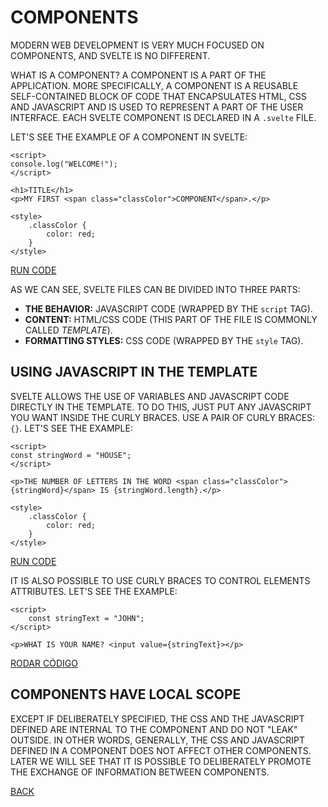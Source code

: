 # COMPONENTS

MODERN WEB DEVELOPMENT IS VERY MUCH FOCUSED ON COMPONENTS, AND SVELTE IS NO DIFFERENT.

WHAT IS A COMPONENT? A COMPONENT IS A PART OF THE APPLICATION. MORE SPECIFICALLY, A COMPONENT IS A REUSABLE SELF-CONTAINED BLOCK OF CODE THAT ENCAPSULATES HTML, CSS AND JAVASCRIPT AND IS USED TO  REPRESENT A PART OF THE USER INTERFACE. EACH SVELTE COMPONENT IS DECLARED IN A `.svelte` FILE.

LET'S SEE THE EXAMPLE OF A COMPONENT IN SVELTE:

```svelte
<script>
console.log("WELCOME!");
</script>

<h1>TITLE</h1>
<p>MY FIRST <span class="classColor">COMPONENT</span>.</p>

<style>
    .classColor {
        color: red;
    }
</style>
```

[RUN CODE](https://svelte.dev/repl/8317951f7e3f45b7b5d908ed6134d710?version=3.54.0)

AS WE CAN SEE, SVELTE FILES CAN BE DIVIDED INTO THREE PARTS:

* **THE BEHAVIOR:** JAVASCRIPT CODE (WRAPPED BY THE `script` TAG).
* **CONTENT:** HTML/CSS CODE (THIS PART OF THE FILE IS COMMONLY CALLED _TEMPLATE_).
* **FORMATTING STYLES:** CSS CODE (WRAPPED BY THE `style` TAG).

## USING JAVASCRIPT IN THE TEMPLATE

SVELTE ALLOWS THE USE OF VARIABLES AND JAVASCRIPT CODE DIRECTLY IN THE TEMPLATE. TO DO THIS, JUST PUT ANY JAVASCRIPT YOU WANT INSIDE THE CURLY BRACES. USE A PAIR OF CURLY BRACES: `{}`. LET'S SEE THE EXAMPLE:

```svelte
<script>
const stringWord = "HOUSE";
</script>

<p>THE NUMBER OF LETTERS IN THE WORD <span class="classColor">{stringWord}</span> IS {stringWord.length}.</p>

<style>
    .classColor {
        color: red;
    }
</style>
```

[RUN CODE](https://svelte.dev/repl/1af723b3f1de4f0393661e69cec8d27a?version=3.54.0)

IT IS ALSO POSSIBLE TO USE CURLY BRACES TO CONTROL ELEMENTS ATTRIBUTES. LET'S SEE THE EXAMPLE:

```svelte
<script>
    const stringText = "JOHN";
</script>

<p>WHAT IS YOUR NAME? <input value={stringText}></p>
```

[RODAR CÓDIGO](https://svelte.dev/repl/988f0263e65e42a98d464fddaa580902?version=3.55.0)


## COMPONENTS HAVE LOCAL SCOPE

EXCEPT IF DELIBERATELY SPECIFIED, THE CSS AND THE JAVASCRIPT DEFINED ARE INTERNAL TO THE COMPONENT AND DO NOT "LEAK" OUTSIDE. IN OTHER WORDS, GENERALLY, THE CSS AND JAVASCRIPT DEFINED IN A COMPONENT DOES NOT AFFECT OTHER COMPONENTS. LATER WE WILL SEE THAT IT IS POSSIBLE TO DELIBERATELY PROMOTE THE EXCHANGE OF INFORMATION BETWEEN COMPONENTS.

[BACK](../README.md)
